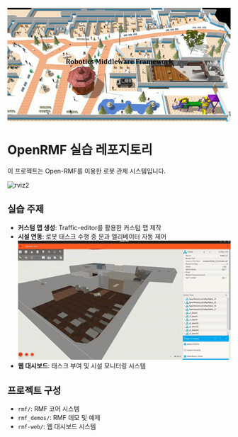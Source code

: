 ![banner](https://github.com/jinhyuk2me/OpenRMF_ws/blob/main/assets/thumbnail.png?raw=true)

# OpenRMF 실습 레포지토리

이 프로젝트는 Open-RMF를 이용한 로봇 관제 시스템입니다.

![rviz2](https://github.com/jinhyuk2me/Hello_OpenRMF/blob/main/assets/rmf_rviz.gif?raw=true)

## 실습 주제

- **커스텀 맵 생성**: Traffic-editor를 활용한 커스텀 맵 제작
- **시설 연동**: 로봇 태스크 수행 중 문과 엘리베이터 자동 제어
![demo](https://github.com/jinhyuk2me/OpenRMF_ws/blob/main/assets/demo_door_open.gif?raw=true)
- **웹 대시보드**: 태스크 부여 및 시설 모니터링 시스템

## 프로젝트 구성

- `rmf/`: RMF 코어 시스템
- `rmf_demos/`: RMF 데모 및 예제
- `rmf-web/`: 웹 대시보드 시스템

